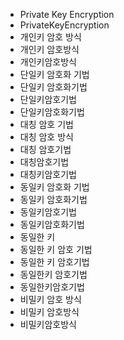 ﻿- Private Key Encryption
- PrivateKeyEncryption
- 개인키 암호 방식
- 개인키 암호방식
- 개인키암호방식
- 단일키 암호화 기법
- 단일키 암호화기법
- 단일키암호기법
- 단일키암호화기법
- 대칭 암호 기법
- 대칭 암호 방식
- 대칭 암호기법
- 대칭암호기법
- 대칭키암호기법
- 동일키 암호화 기법
- 동일키 암호화기법
- 동일키암호기법
- 동일키암호화기법
- 동일한 키
- 동일한 키 암호 기법
- 동일한 키 암호기법
- 동일한키 암호기법
- 동일한키암호기법
- 비밀키 암호 방식
- 비밀키 암호방식
- 비밀키암호방식
